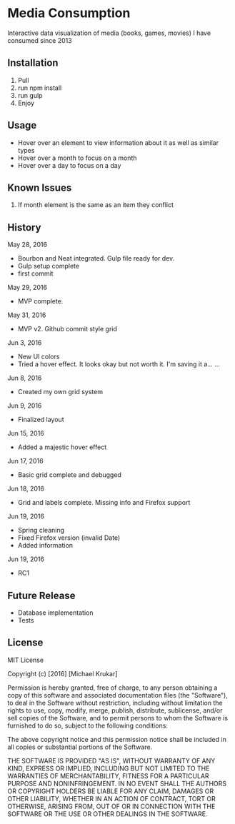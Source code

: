 # Media Consumption

Interactive data visualization of media (books, games, movies) I have consumed since 2013

## Installation

1. Pull
2. run npm install
3. run gulp
4. Enjoy

## Usage

* Hover over an element to view information about it as well as similar types
* Hover over a month to focus on a month
* Hover over a day to focus on a day

## Known Issues

1. If month element is the same as an item they conflict

## History

May 28, 2016

* Bourbon and Neat integrated. Gulp file ready for dev.
* Gulp setup complete
* first commit

May 29, 2016

* MVP complete.

May 31, 2016

* MVP v2. Github commit style grid

Jun 3, 2016

* New UI colors
* Tried a hover effect. It looks okay but not worth it. I'm saving it a…  …

Jun 8, 2016

* Created my own grid system

Jun 9, 2016

* Finalized layout

Jun 15, 2016

* Added a majestic hover effect

Jun 17, 2016
* Basic grid complete and debugged

Jun 18, 2016

* Grid and labels complete. Missing info and Firefox support

Jun 19, 2016

* Spring cleaning
* Fixed Firefox version (invalid Date)
* Added information

Jun 19, 2016

* RC1

## Future Release

* Database implementation
* Tests

## License

MIT License

Copyright (c) [2016] [Michael Krukar]

Permission is hereby granted, free of charge, to any person obtaining a copy
of this software and associated documentation files (the "Software"), to deal
in the Software without restriction, including without limitation the rights
to use, copy, modify, merge, publish, distribute, sublicense, and/or sell
copies of the Software, and to permit persons to whom the Software is
furnished to do so, subject to the following conditions:

The above copyright notice and this permission notice shall be included in all
copies or substantial portions of the Software.

THE SOFTWARE IS PROVIDED "AS IS", WITHOUT WARRANTY OF ANY KIND, EXPRESS OR
IMPLIED, INCLUDING BUT NOT LIMITED TO THE WARRANTIES OF MERCHANTABILITY,
FITNESS FOR A PARTICULAR PURPOSE AND NONINFRINGEMENT. IN NO EVENT SHALL THE
AUTHORS OR COPYRIGHT HOLDERS BE LIABLE FOR ANY CLAIM, DAMAGES OR OTHER
LIABILITY, WHETHER IN AN ACTION OF CONTRACT, TORT OR OTHERWISE, ARISING FROM,
OUT OF OR IN CONNECTION WITH THE SOFTWARE OR THE USE OR OTHER DEALINGS IN THE
SOFTWARE.